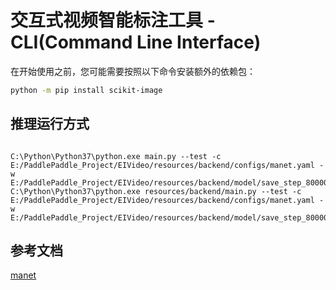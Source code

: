 # 交互式视频智能标注工具 - CLI(Command Line Interface)

在开始使用之前，您可能需要按照以下命令安装额外的依赖包：
```bash
python -m pip install scikit-image
```

## 推理运行方式
```shell

C:\Python\Python37\python.exe main.py --test -c E:/PaddlePaddle_Project/EIVideo/resources/backend/configs/manet.yaml -w E:/PaddlePaddle_Project/EIVideo/resources/backend/model/save_step_80000.pdparams
C:\Python\Python37\python.exe resources/backend/main.py --test -c E:/PaddlePaddle_Project/EIVideo/resources/backend/configs/manet.yaml -w E:/PaddlePaddle_Project/EIVideo/resources/backend/model/save_step_80000.pdparams
```
## 参考文档
[manet](docs/zh-CN/manet.md)